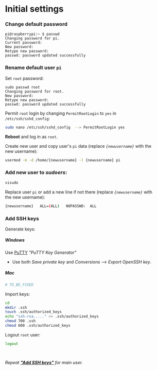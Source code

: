 # Initial settings

### Change default password
```
pi@raspberrypi:~ $ passwd
Changing password for pi.
Current password:
New password:
Retype new password:
passwd: password updated successfully
```

### Rename default user `pi`

Set `root` password:
```
sudo passwd root
Changing password for root.
New password:
Retype new password:
passwd: password updated successfully
```

Permit `root` login by changing `PermitRootLogin` to `yes` in `/etc/ssh/sshd_config`:
``` bash
sudo nano /etc/ssh/sshd_config	-->	PermitRootLogin yes
```

**Reboot** and log in as `root`.

Create new user and copy user's `pi` data (replace *`{newusername}`* with the new username):
``` bash
usermod -m -d /home/{newusername} -l {newusername} pi
```

### Add new user to ***sudoers***:
``` bash
visudo
```
Replace user `pi` or add a new line if not there (replace *`{newusername}`* with the new username):
``` bash
{newusername}   ALL=(ALL)   NOPASSWD:  ALL
```

### Add SSH keys

Generate keys:

##### Windows

Use [PuTTY](https://www.putty.org/) *"PuTTY Key Generator"*

- Use both *Save private key* and *Conversions* --> *Export OpenSSH key*.


##### Mac

``` bash
# TO_BE_FIXED
```

Import keys:
``` bash
cd
mkdir .ssh
touch .ssh/authorized_keys
echo "ssh-rsa....." >> .ssh/authorized_keys
chmod 700 .ssh
chmod 600 .ssh/authorized_keys
```

Logout `root` user:
``` bash
logout
```

<br>

*Repeat **["Add SSH keys"](https://github.com/smyrnakis/raspberry-born/blob/main/initial-settings.md#add-ssh-keys)** for main user.*

<br>
